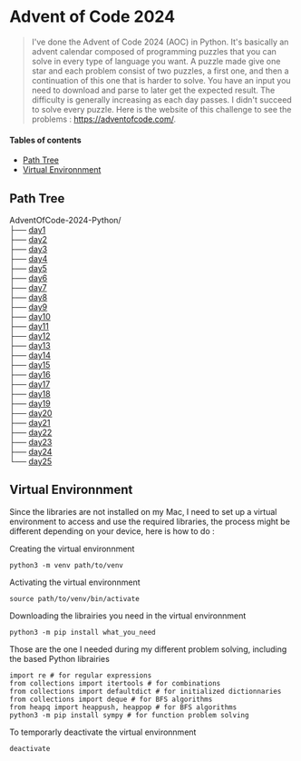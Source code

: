 # Advent of Code 2024
> I've done the Advent of Code 2024 (AOC) in Python. It's basically an advent calendar composed of programming puzzles that you can solve in every type of language you want. A puzzle made give one star and each problem consist of two puzzles, a first one, and then a continuation of this one that is harder to solve. You have an input you need to download and parse to later get the expected result. The difficulty is generally increasing as each day passes. I didn't succeed to solve every puzzle. Here is the website of this challenge to see the problems : https://adventofcode.com/.

#### Tables of contents
* [Path Tree](#path-tree)
* [Virtual Environnment](#virtual-environnment)

## Path Tree
AdventOfCode-2024-Python/  
├── [day1](./day1/)  
├── [day2](./day2/)  
├── [day3](./day3/)  
├── [day4](./day4/)  
├── [day5](./day5/)  
├── [day6](./day6/)  
├── [day7](./day7/)  
├── [day8](./day8/)  
├── [day9](./day9/)  
├── [day10](./day10/)  
├── [day11](./day11/)  
├── [day12](./day12/)  
├── [day13](./day13/)  
├── [day14](./day14/)  
├── [day15](./day15/)  
├── [day16](./day16/)  
├── [day17](./day17/)  
├── [day18](./day18/)  
├── [day19](./day19/)  
├── [day20](./day20/)  
├── [day21](./day21/)  
├── [day22](./day22/)  
├── [day23](./day23/)  
├── [day24](./day24/)  
└── [day25](./day25/)  

## Virtual Environnment
Since the libraries are not installed on my Mac, I need to set up a virtual environment to access and use the required libraries, the process might be different depending on your device, here is how to do :

Creating the virtual environnment
```
python3 -m venv path/to/venv
```
Activating the virtual environnment
```
source path/to/venv/bin/activate
```
Downloading the librairies you need in the virtual environnment
```
python3 -m pip install what_you_need
```
Those are the one I needed during my different problem solving, including the based Python librairies
```
import re # for regular expressions
from collections import itertools # for combinations
from collections import defaultdict # for initialized dictionnaries
from collections import deque # for BFS algorithms
from heapq import heappush, heappop # for BFS algorithms
python3 -m pip install sympy # for function problem solving 
```
To temporarly deactivate the virtual environnment
```
deactivate 
```